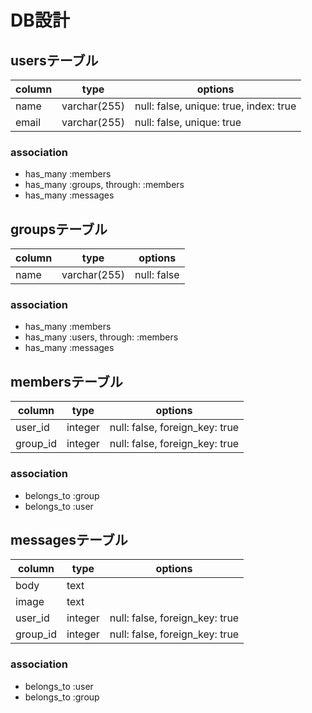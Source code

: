 # DB設計

## usersテーブル

|column|type|options|
|------|----|-------|
|name|varchar(255)|null: false, unique: true, index: true|
|email|varchar(255)|null: false, unique: true|

### association
- has_many :members
- has_many :groups, through: :members
- has_many :messages

## groupsテーブル

|column|type|options|
|------|----|-------|
|name|varchar(255)|null: false|

### association
- has_many :members
- has_many :users, through: :members
- has_many :messages

## membersテーブル

|column|type|options|
|------|----|-------|
|user_id|integer|null: false, foreign_key: true|
|group_id|integer|null: false, foreign_key: true|

### association
- belongs_to :group
- belongs_to :user

## messagesテーブル

|column|type|options|
|------|----|-------|
|body|text||
|image|text||
|user_id|integer|null: false, foreign_key: true|
|group_id|integer|null: false, foreign_key: true|

### association
- belongs_to :user
- belongs_to :group
